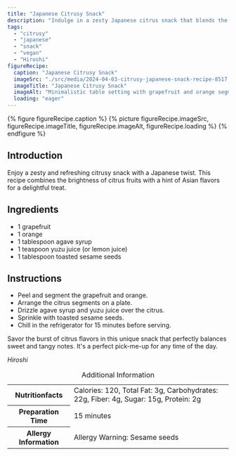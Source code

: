 ```yaml
---
title: "Japanese Citrusy Snack"
description: "Indulge in a zesty Japanese citrus snack that blends the freshness of grapefruit and orange with a touch of agave syrup and sesame seeds. Perfect for a quick and healthy treat."
tags:
  - "citrusy"
  - "japanese"
  - "snack"
  - "vegan"
  - "Hiroshi"
figureRecipe: 
  caption: "Japanese Citrusy Snack"
  imageSrc: "./src/media/2024-04-03-citrusy-japanese-snack-recipe-8517.png"
  imageTitle: "Japanese Citrusy Snack"
  imageAlt: "Minimalistic table setting with grapefruit and orange segments drizzled with agave syrup and yuzu juice, topped with sesame seeds"
  loading: "eager"
---
```


{% figure figureRecipe.caption %}
{% picture figureRecipe.imageSrc, figureRecipe.imageTitle, figureRecipe.imageAlt, figureRecipe.loading %}
{% endfigure %}

## Introduction

Enjoy a zesty and refreshing citrusy snack with a Japanese twist. This recipe combines the brightness of citrus fruits with a hint of Asian flavors for a delightful treat.

## Ingredients

- 1 grapefruit
- 1 orange
- 1 tablespoon agave syrup
- 1 teaspoon yuzu juice (or lemon juice)
- 1 tablespoon toasted sesame seeds

## Instructions

- Peel and segment the grapefruit and orange.
- Arrange the citrus segments on a plate.
- Drizzle agave syrup and yuzu juice over the citrus.
- Sprinkle with toasted sesame seeds.
- Chill in the refrigerator for 15 minutes before serving.

Savor the burst of citrus flavors in this unique snack that perfectly balances sweet and tangy notes. It's a perfect pick-me-up for any time of the day.

*Hiroshi*

<table><caption class='sr-only'>Additional Information</caption><tr><th>Nutritionfacts</th><td>Calories: 120, Total Fat: 3g, Carbohydrates: 22g, Fiber: 4g, Sugar: 15g, Protein: 2g&nbsp;</td></tr><tr><th>Preparation Time</th><td>15 minutes&nbsp;</td></tr><tr><th>Allergy Information</th><td>Allergy Warning: Sesame seeds&nbsp;</td></tr></table>

